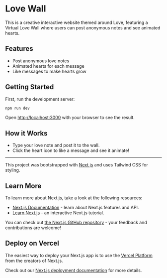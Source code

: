 # Love Wall

This is a creative interactive website themed around Love, featuring a Virtual Love Wall where users can post anonymous notes and see animated hearts.

## Features
- Post anonymous love notes
- Animated hearts for each message
- Like messages to make hearts grow

## Getting Started

First, run the development server:

```bash
npm run dev
```

Open [http://localhost:3000](http://localhost:3000) with your browser to see the result.

## How it Works
- Type your love note and post it to the wall.
- Click the heart icon to like a message and see it animate!

---

This project was bootstrapped with [Next.js](https://nextjs.org) and uses Tailwind CSS for styling.

## Learn More

To learn more about Next.js, take a look at the following resources:

- [Next.js Documentation](https://nextjs.org/docs) - learn about Next.js features and API.
- [Learn Next.js](https://nextjs.org/learn) - an interactive Next.js tutorial.

You can check out [the Next.js GitHub repository](https://github.com/vercel/next.js) - your feedback and contributions are welcome!

## Deploy on Vercel

The easiest way to deploy your Next.js app is to use the [Vercel Platform](https://vercel.com/new?utm_medium=default-template&filter=next.js&utm_source=create-next-app&utm_campaign=create-next-app-readme) from the creators of Next.js.

Check out our [Next.js deployment documentation](https://nextjs.org/docs/app/building-your-application/deploying) for more details.
